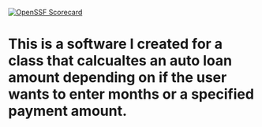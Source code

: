[![OpenSSF Scorecard](htt‌ps://api.securityscorecards.dev/projects/github.com/DrakeAW/Auto-Loan-Calc/badge)](htt‌ps://securityscorecards.dev/viewer/?uri=github.com/DrakeAW/Auto-Loan-Calc)

# This is a software I created for a class that calcualtes an auto loan amount depending on if the user wants to enter months or a specified payment amount.

